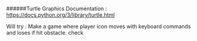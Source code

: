  ######Turtle Graphics Documentation : https://docs.python.org/3/library/turtle.html
 
Will try : Make a game where player icon moves with keyboard commands and loses if hit obstacle.
check
